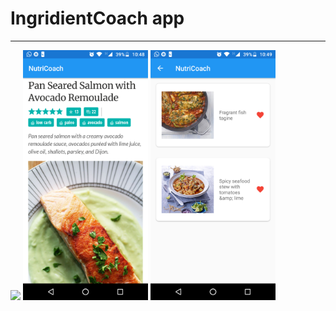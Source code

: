 # IngridientCoach app
---
<img src="art/s1" width="200"/> <img src="art/s2.png" width="200"/> <img src="art/s3.png" width="200"/>

